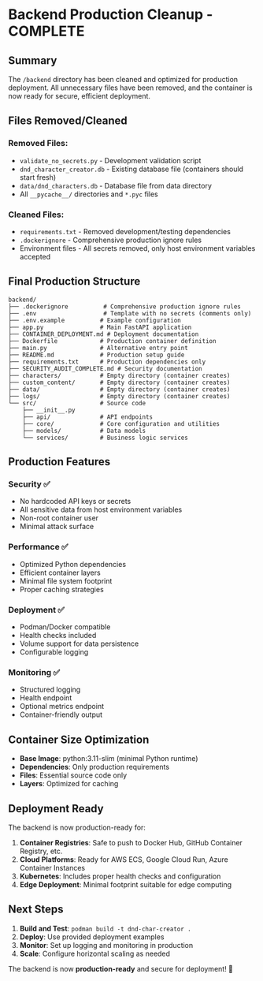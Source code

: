# Backend Production Cleanup - COMPLETE

## Summary

The `/backend` directory has been cleaned and optimized for production deployment. All unnecessary files have been removed, and the container is now ready for secure, efficient deployment.

## Files Removed/Cleaned

### Removed Files:
- `validate_no_secrets.py` - Development validation script
- `dnd_character_creator.db` - Existing database file (containers should start fresh)
- `data/dnd_characters.db` - Database file from data directory
- All `__pycache__/` directories and `*.pyc` files

### Cleaned Files:
- `requirements.txt` - Removed development/testing dependencies
- `.dockerignore` - Comprehensive production ignore rules
- Environment files - All secrets removed, only host environment variables accepted

## Final Production Structure

```
backend/
├── .dockerignore          # Comprehensive production ignore rules
├── .env                   # Template with no secrets (comments only)
├── .env.example          # Example configuration
├── app.py                # Main FastAPI application
├── CONTAINER_DEPLOYMENT.md # Deployment documentation
├── Dockerfile            # Production container definition
├── main.py               # Alternative entry point
├── README.md             # Production setup guide
├── requirements.txt      # Production dependencies only
├── SECURITY_AUDIT_COMPLETE.md # Security documentation
├── characters/           # Empty directory (container creates)
├── custom_content/       # Empty directory (container creates)
├── data/                 # Empty directory (container creates)
├── logs/                 # Empty directory (container creates)
└── src/                  # Source code
    ├── __init__.py
    ├── api/              # API endpoints
    ├── core/             # Core configuration and utilities
    ├── models/           # Data models
    └── services/         # Business logic services
```

## Production Features

### Security ✅
- No hardcoded API keys or secrets
- All sensitive data from host environment variables
- Non-root container user
- Minimal attack surface

### Performance ✅
- Optimized Python dependencies
- Efficient container layers
- Minimal file system footprint
- Proper caching strategies

### Deployment ✅
- Podman/Docker compatible
- Health checks included
- Volume support for data persistence
- Configurable logging

### Monitoring ✅
- Structured logging
- Health endpoint
- Optional metrics endpoint
- Container-friendly output

## Container Size Optimization

- **Base Image**: python:3.11-slim (minimal Python runtime)
- **Dependencies**: Only production requirements
- **Files**: Essential source code only
- **Layers**: Optimized for caching

## Deployment Ready

The backend is now production-ready for:

1. **Container Registries**: Safe to push to Docker Hub, GitHub Container Registry, etc.
2. **Cloud Platforms**: Ready for AWS ECS, Google Cloud Run, Azure Container Instances
3. **Kubernetes**: Includes proper health checks and configuration
4. **Edge Deployment**: Minimal footprint suitable for edge computing

## Next Steps

1. **Build and Test**: `podman build -t dnd-char-creator .`
2. **Deploy**: Use provided deployment examples
3. **Monitor**: Set up logging and monitoring in production
4. **Scale**: Configure horizontal scaling as needed

The backend is now **production-ready** and secure for deployment! 🚀
